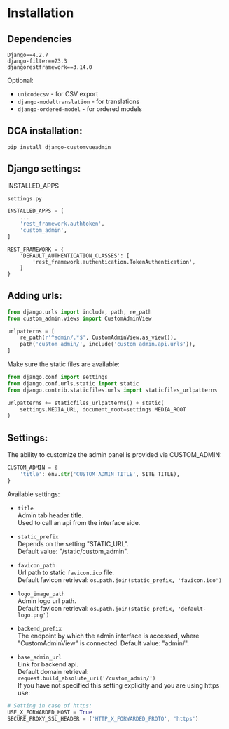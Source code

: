# Installation

## Dependencies

```
Django==4.2.7
django-filter==23.3
djangorestframework==3.14.0
```

Optional:

- `unicodecsv` - for CSV export
- `django-modeltranslation` - for translations
- `django-ordered-model` - for ordered models


## DCA installation:
```
pip install django-customvueadmin
```

## Django settings:

INSTALLED_APPS

`settings.py`
```python
INSTALLED_APPS = [
    ...
    'rest_framework.authtoken',
    'custom_admin',
]
```

```
REST_FRAMEWORK = {
    'DEFAULT_AUTHENTICATION_CLASSES': [
        'rest_framework.authentication.TokenAuthentication',
    ]
}
```

## Adding urls:

```python
from django.urls import include, path, re_path
from custom_admin.views import CustomAdminView

urlpatterns = [
    re_path(r'^admin/.*$', CustomAdminView.as_view()),
    path('custom_admin/', include('custom_admin.api.urls')),
]
```

Make sure the static files are available:
```python
from django.conf import settings
from django.conf.urls.static import static
from django.contrib.staticfiles.urls import staticfiles_urlpatterns

urlpatterns += staticfiles_urlpatterns() + static(
    settings.MEDIA_URL, document_root=settings.MEDIA_ROOT
)
```

## Settings:

The ability to customize the admin panel is provided via CUSTOM_ADMIN:
```python
CUSTOM_ADMIN = {
    'title': env.str('CUSTOM_ADMIN_TITLE', SITE_TITLE),
}
```

Available settings:

- `title`\
Admin tab header title.\
Used to call an api from the interface side.

- `static_prefix`\
Depends on the setting "STATIC_URL".\
Default value: "/static/custom_admin".

- `favicon_path`\
Url path to static `favicon.ico` file.\
Default favicon retrieval: `os.path.join(static_prefix, 'favicon.ico')`

- `logo_image_path`\
Admin logo url path.\
Default favicon retrieval: `os.path.join(static_prefix, 'default-logo.png')`

- `backend_prefix`\
The endpoint by which the admin interface is accessed, where "CustomAdminView" is connected.
Default value: "admin/".

- `base_admin_url`\
Link for backend api.\
Default domain retrieval: `request.build_absolute_uri('/custom_admin/')`\
If you have not specified this setting explicitly and you are using https use:
```python
# Setting in case of https:
USE_X_FORWARDED_HOST = True
SECURE_PROXY_SSL_HEADER = ('HTTP_X_FORWARDED_PROTO', 'https')
```
